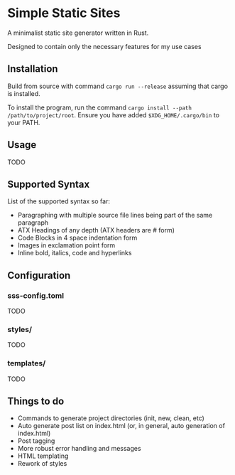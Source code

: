 # Simple Static Sites

A minimalist static site generator written in Rust.

Designed to contain only the necessary features for my use cases

## Installation

Build from source with command `cargo run --release` assuming that cargo is installed.

To install the program, run the command `cargo install --path /path/to/project/root`.
Ensure you have added `$XDG_HOME/.cargo/bin` to your PATH.

## Usage

TODO

## Supported Syntax

List of the supported syntax so far:

- Paragraphing with multiple source file lines being part of the same paragraph
- ATX Headings of any depth (ATX headers are # form)
- Code Blocks in 4 space indentation form
- Images in exclamation point form
- Inline bold, italics, code and hyperlinks

## Configuration 

### sss-config.toml

TODO 

### styles/

TODO

### templates/ 

TODO

## Things to do

- Commands to generate project directories (init, new, clean, etc)
- Auto generate post list on index.html (or, in general, auto generation of index.html)
- Post tagging
- More robust error handling and messages
- HTML templating
- Rework of styles
